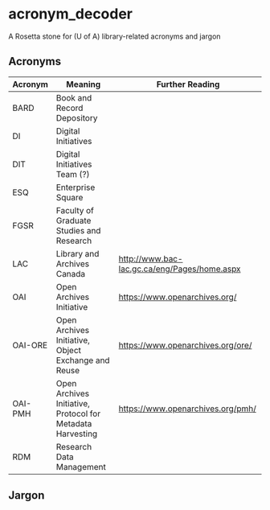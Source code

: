 # acronym_decoder
A Rosetta stone for (U of A) library-related acronyms and jargon

## Acronyms

|Acronym|Meaning|Further Reading|
|-------|-------|---------------|
|BARD|Book and Record Depository|
|DI|Digital Initiatives|
|DIT|Digital Initiatives Team (?)|
|ESQ|Enterprise Square|
|FGSR|Faculty of Graduate Studies and Research|
|LAC|Library and Archives Canada|http://www.bac-lac.gc.ca/eng/Pages/home.aspx|
|OAI|Open Archives Initiative|https://www.openarchives.org/|
|OAI-ORE|Open Archives Initiative, Object Exchange and Reuse|https://www.openarchives.org/ore/|
|OAI-PMH|Open Archives Initiative, Protocol for Metadata Harvesting|https://www.openarchives.org/pmh/|
|RDM|Research Data Management|


## Jargon

